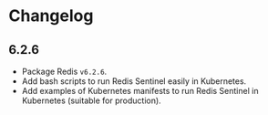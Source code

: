 # Changelog

## 6.2.6

* Package Redis `v6.2.6`.
* Add bash scripts to run Redis Sentinel easily in Kubernetes.
* Add examples of Kubernetes manifests to run Redis Sentinel in Kubernetes (suitable for production).
